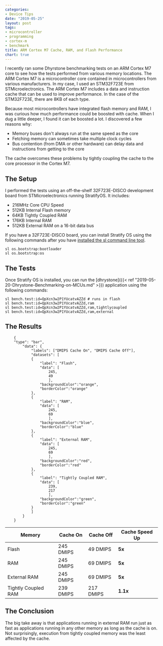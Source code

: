 ```yaml
---
categories:
- Device Tips
date: "2019-05-25"
layout: post
tags:
- microcontroller
- programming
- cortex-m
- benchmark
title: ARM Cortex M7 Cache, RAM, and Flash Performance
chart: true
---
```


I recently ran some Dhyrstone benchmarking tests on an ARM Cortex M7 core to see how the tests performed from various memory locations. The ARM Cortex M7 is a microcontroller core contained in microcontrollers from various manufacturers. In my case, I used an STM32F723E from STMicroelectronics. The ARM Cortex M7 includes a data and instruction cache that can be used to improve performance. In the case of the STM32F723E, there are 8KB of each type.

Because most microcontrollers have integrated flash memory and RAM, I was curious how much performance could be boosted with cache. When I dug a little deeper, I found it can be boosted a lot. I discovered a few reasons why:

- Memory buses don't always run at the same speed as the core
- Fetching memory can sometimes take multiple clock cycles
- Bus contention (from DMA or other hardware) can delay data and instructions from getting to the core

The cache overcomes these problems by tightly coupling the cache to the core processor in the Cortex M7.

## The Setup

I performed the tests using an off-the-shelf 32F723E-DISCO development board from STMicroelectronics running StratifyOS. It includes:

- 216MHz Core CPU Speed
- 512KB Internal Flash memory
- 64KB Tightly Coupled RAM
- 176KB Internal RAM
- 512KB External RAM on a 16-bit data bus

If you have a 32F723E-DISCO board, you can install Stratify OS using the following commands after you have [installed the sl command line tool](https://docs.stratifylabs.co/guides/Documentation/).

```
sl os.bootstrap:bootloader
sl os.bootstrap:os
```

## The Tests

Once Stratify OS is installed, you can run the [dhrystone]({{< ref "2019-05-20-Dhrystone-Benchmarking-on-MCUs.md" >}}) application using the following commands:

```
sl bench.test:id=QpXcn3w2P1YUcatvAZZd # runs in flash
sl bench.test:id=QpXcn3w2P1YUcatvAZZd,ram
sl bench.test:id=QpXcn3w2P1YUcatvAZZd,ram,tightlycoupled
sl bench.test:id=QpXcn3w2P1YUcatvAZZd,ram,external
```

## The Results

```chart
    {
    "type": "bar",
        "data": {
            "labels": ["DMIPS Cache On", "DMIPS Cache Off"],
            "datasets": [
            {
                "label": "Flash",
                "data": [
                    245,
                    49
                    ],
                "backgroundColor":"orange",
                "borderColor":"orange"
            },
            {
                "label": "RAM",
                "data": [
                    245,
                    69
                    ],
                "backgroundColor":"blue",
                "borderColor":"blue"
            },
            {
                "label": "External RAM",
                "data": [
                    245,
                    69
                    ],
                "backgroundColor":"red",
                "borderColor":"red"
            },
            {
                "label": "Tightly Coupled RAM",
                "data": [
                    239,
                    217
                    ],
                "backgroundColor":"green",
                "borderColor":"green"
            }
            ]
        }
    }
```

Memory | Cache On | Cache Off | Cache Speed Up
-------|----------------|-----------------|---------------
Flash | 245 DMIPS | 49 DMIPS | **5x**
RAM | 245 DMIPS | 69 DMIPS | **5x**
External RAM | 245 DMIPS | 69 DMIPS | **5x**
Tightly Coupled RAM | 239 DMIPS | 217 DMIPS | **1.1x**

## The Conclusion

The big take away is that applications running in external RAM run just as fast as applications running in any other memory as long as the cache is on. Not surprisingly, execution from tightly coupled memory was the least affected by the cache.
